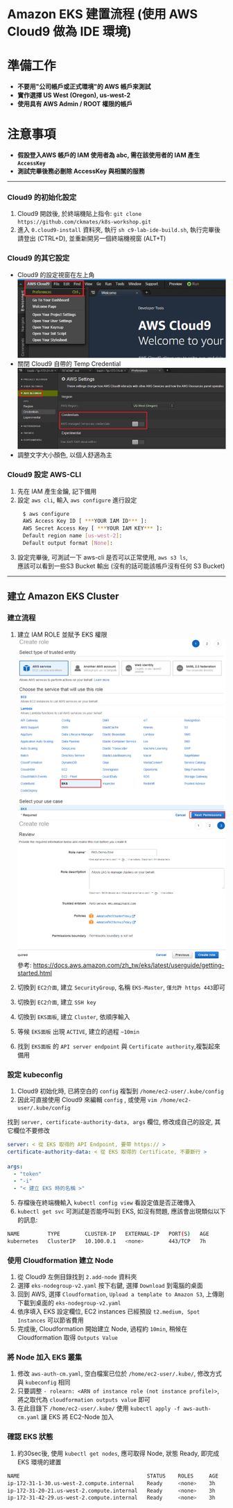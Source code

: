 # Amazon EKS 建置流程 (使用 AWS Cloud9 做為 IDE 環境)

# 準備工作

- **不要用"公司帳戶或正式環境"的 AWS 帳戶來測試**
- **實作選擇 US West (Oregon), us-west-2**
- **使用具有 AWS Admin / ROOT 權限的帳戶**


# 注意事項

- **假設登入AWS 帳戶的 IAM 使用者為 abc, 需在該使用者的 IAM 產生 `AccessKey`**
- **測試完畢後務必刪除 AccessKey 與相關的服務**


---
### Cloud9 的初始化設定

1.  Cloud9 開啟後, 於終端機貼上指令: `git clone https://github.com/ckmates/k8s-workshop.git`
2.  進入 `0.cloud9-install` 資料夾, 執行 `sh c9-lab-ide-build.sh`, 執行完畢後請登出 (CTRL+D), 並重新開另一個終端機視窗 (ALT+T)


### Cloud9 的其它設定

-  Cloud9 的設定視窗在左上角 ![](img/Deploy-img/cloud9-02.png)
-  關閉 Cloud9 自帶的 Temp Credential ![](img/snap_1.png)  
-  調整文字大小顏色, 以個人舒適為主


### Cloud9 設定 AWS-CLI

1.  先在 IAM 產生金鑰, 記下備用
2.  設定 `aws cli`, 輸入 `aws configure` 進行設定

```bash
     $ aws configure
     AWS Access Key ID [ ***YOUR IAM ID*** ]: 
     AWS Secret Access Key [ ***YOUR IAM KEY*** ]: 
     Default region name [us-west-2]:
     Default output format [None]:
```

3.  設定完畢後, 可測試一下 aws-cli 是否可以正常使用, `aws s3 ls`,  
    應該可以看到一些S3 Bucket 輸出 (沒有的話可能該帳戶沒有任何 S3 Bucket)



---
## 建立 Amazon EKS Cluster

### 建立流程

1.  建立 IAM ROLE 並賦予 EKS 權限  
![](/img/snap_2.png)  
![](/img/snap_3.png)  
參考: <https://docs.aws.amazon.com/zh_tw/eks/latest/userguide/getting-started.html>  

2.  切換到 `EC2介面`, 建立 `SecurityGroup`, 名稱 `EKS-Master`, `僅允許 https 443`即可  
3.  切換到 `EC2介面`, 建立 `SSH key`  
4.  切換到 `EKS面板`, 建立 `Cluster`, 依順序輸入  
5.  等候 `EKS面板` 出現 `ACTIVE`, 建立的過程 `~10min`  
6.  找到 `EKS面板` 的 `API server endpoint` 與 `Certificate authority`,複製起來備用  


### 設定 kubeconfig

1.  Cloud9 初始化時, 已將空白的 `config` 複製到 `/home/ec2-user/.kube/config`
2.  因此可直接使用 Cloud9 來編輯 `config` , 或使用 `vim /home/ec2-user/.kube/config`

找到 `server, certificate-authority-data, args` 欄位, 修改成自己的設定, 其它欄位不要修改

```yaml
server: < 從 EKS 取得的 API Endpoint, 要帶 https:// >
certificate-authority-data: < 從 EKS 取得的 Certificate, 不要斷行 >

args:
  - "token"
  - "-i"
  - "< 建立 EKS 時的名稱 >"
```  

5.  存檔後在終端機輸入 `kubectl config view` 看設定值是否正確傳入  
6.  `kubectl get svc` 可測試是否能呼叫到 EKS, 如沒有問題, 應該會出現類似以下的訊息:

```bash
NAME         TYPE        CLUSTER-IP   EXTERNAL-IP   PORT(S)   AGE
kubernetes   ClusterIP   10.100.0.1   <none>        443/TCP   7h
```

### 使用 Cloudformation 建立 Node

1.  從 Cloud9 左側目錄找到 `2.add-node` 資料夾
2.  選擇 `eks-nodegroup-v2.yaml` 按下右鍵, 選擇 `Download` 到電腦的桌面
3.  回到 AWS, 選擇 `Cloudformation`, `Upload a template to Amazon S3`, 上傳剛下載到桌面的 `eks-nodegroup-v2.yaml`
4.  依序填入 EKS 設定欄位, EC2 instances 已經預設 `t2.medium, Spot Instances` 可以節省費用
5.  完成後, Cloudformation 開始建立 Node, 過程約 `10min`, 稍候在 Cloudformation 取得 `Outputs Value`


### 將 Node 加入 EKS 叢集

1.  修改 `aws-auth-cm.yaml`, 空白檔案已位於 `/home/ec2-user/.kube/`, 修改方式與 `kubeconfig` 相同
2.  只要調整 `- rolearn: <ARN of instance role (not instance profile)>`, 將之取代為 `cloudformation outputs value` 即可
3.  在此目錄下 `/home/ec2-user/.kube/` 使用 `kubectl apply -f aws-auth-cm.yaml` 讓 EKS 將 EC2-Node 加入



### 確認 EKS 狀態

1.  約30sec後, 使用 `kubectl get nodes`, 應可取得 Node, 狀態 Ready, 即完成 EKS 環境的建置

```bash
NAME                                         STATUS    ROLES     AGE       VERSION
ip-172-31-1-30.us-west-2.compute.internal    Ready     <none>    3h        v1.10.3
ip-172-31-20-21.us-west-2.compute.internal   Ready     <none>    3h        v1.10.3
ip-172-31-42-29.us-west-2.compute.internal   Ready     <none>    3h        v1.10.3
```